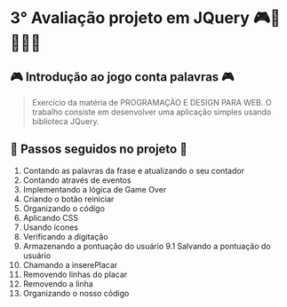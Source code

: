 # 3° Avaliação projeto em JQuery 🎮👾👨‍💻💥

## 🎮 Introdução ao jogo conta palavras 🎮

> Exercício da matéria de PROGRAMAÇÃO E DESIGN PARA WEB. O trabalho consiste em desenvolver uma aplicação simples usando biblioteca JQuery.

## 👾 Passos seguidos no projeto 👾

1. Contando as palavras da frase e atualizando o seu contador
2. Contando através de eventos
3. Implementando a lógica de Game Over
4. Criando o botão reiniciar
5. Organizando o código
6. Aplicando CSS
7. Usando ícones
8. Verificando a digitação
9. Armazenando a pontuação do usuário
9.1 Salvando a pontuação do usuário
10. Chamando a inserePlacar
11. Removendo linhas do placar
12. Removendo a linha
13. Organizando o nosso código
